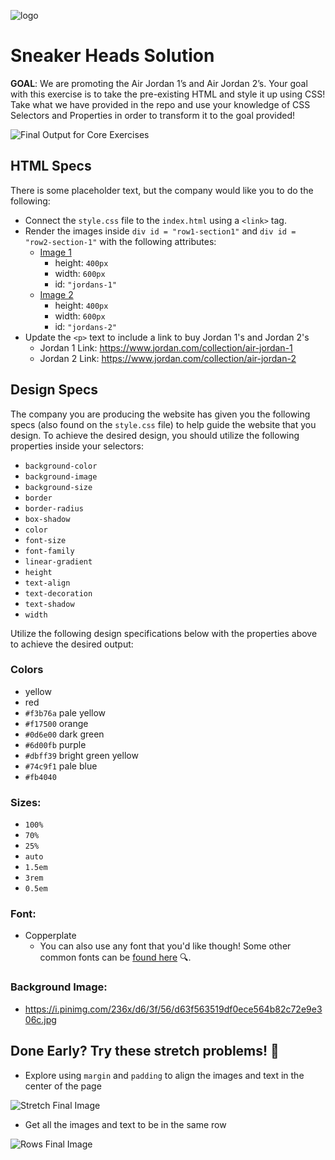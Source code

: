![logo](https://user-images.githubusercontent.com/44912347/202250287-a5d277c0-62fe-4180-9aa2-ed699404c771.jpg)

# Sneaker Heads Solution
**GOAL**: We are promoting the Air Jordan 1’s and Air Jordan 2’s. Your goal with this exercise is to take the pre-existing HTML and style it up using CSS! Take what we have provided in the repo and use your knowledge of CSS Selectors and Properties in order to transform it to the goal provided!

![Final Output for Core Exercises](./CoreFinalImage.png)

## HTML Specs
There is some placeholder text, but the company would like you to do the following:
- Connect the `style.css` file to the `index.html` using a `<link>` tag.
- Render the images inside `div id = "row1-section1"` and `div id = "row2-section-1"` with the following attributes:
    - [Image 1](https://ftw.usatoday.com/wp-content/uploads/sites/90/2021/03/Screen-Shot-2021-03-06-at-11.04.45-AM.png?w=1000&h=600&crop=1)
        - height: `400px` 
        - width: `600px` 
        - id: `"jordans-1"`
    - [Image 2](https://cdn.flightclub.com/TEMPLATE/011923/1.jpg)
        - height: `400px` 
        - width: `600px` 
        - id: `"jordans-2"`
- Update the `<p>` text to include a link to buy Jordan 1's and Jordan 2's
    - Jordan 1 Link: https://www.jordan.com/collection/air-jordan-1
    - Jordan 2 Link: https://www.jordan.com/collection/air-jordan-2

## Design Specs
The company you are producing the website has given you the following specs (also found on the `style.css` file) to help guide the website that you design. To achieve the desired design, you should utilize the following properties inside your selectors:
- `background-color`
- `background-image`
- `background-size`
- `border`
- `border-radius`
- `box-shadow`
- `color`
- `font-size`
- `font-family`
- `linear-gradient`
- `height`
- `text-align`
- `text-decoration`
- `text-shadow`
- `width`

Utilize the following design specifications below with the properties above to achieve the desired output:

### Colors
- yellow
- red
- `#f3b76a` pale yellow
- `#f17500` orange
- `#0d6e00` dark green
- `#6d00fb` purple
- `#dbff39` bright green yellow
- `#74c9f1` pale blue
- `#fb4040`

### Sizes:
- `100%`
- `70%`
- `25%`
- `auto`
- `1.5em`
- `3rem`
- `0.5em`

### Font:
- Copperplate   
    - You can also use any font that you'd like though! Some other common fonts can be [found here](https://www.w3schools.com/css/css_font.asp) 🔍.

### Background Image:
- https://i.pinimg.com/236x/d6/3f/56/d63f563519df0ece564b82c72e9e306c.jpg


## Done Early? Try these stretch problems! 🚀
- Explore using `margin` and `padding` to align the images and text in the center of the page

![Stretch Final Image](/StretchImage.png)

- Get all the images and text to be in the same row

![Rows Final Image](/Rows.png)